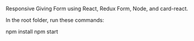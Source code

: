 Responsive Giving Form using React, Redux Form, Node, and card-react.

In the root folder, run these commands:

npm install
npm start



